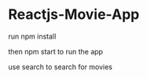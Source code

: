 # Reactjs-Movie-App


run npm install

then npm start to run the app

use search to search for movies



